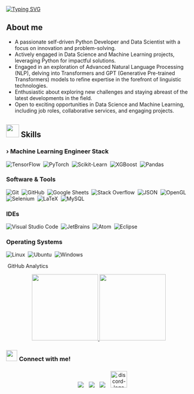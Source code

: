 

[![Typing SVG](https://readme-typing-svg.herokuapp.com?font=Architects+Daughter&color=7AF79A&size=30&lines=Hey!+It's+UmairTufail!;I'm+a+Machine+Learning+Lead...;I'm+also+a+Data+Science+Expert;And+I'm+a+proud+Pakistani+🇵🇰)](https://git.io/typing-svg)

<p align="center">
</p>

## **About me**
- A passionate self-driven Python Developer and Data Scientist with a focus on innovation and problem-solving.
- Actively engaged in Data Science and Machine Learning projects, leveraging Python for impactful solutions.
- Engaged in an exploration of Advanced Natural Language Processing (NLP), delving into Transformers and GPT (Generative Pre-trained Transformers) models to refine expertise in the forefront of linguistic technologies.
- Enthusiastic about exploring new challenges and staying abreast of the latest developments in the field.
- Open to exciting opportunities in Data Science and Machine Learning, including job roles, collaborative services, and engaging projects.

## <img src="https://media2.giphy.com/media/QssGEmpkyEOhBCb7e1/giphy.gif?cid=ecf05e47a0n3gi1bfqntqmob8g9aid1oyj2wr3ds3mg700bl&rid=giphy.gif" width ="35"><b> Skills</b>
<!--
### › MLOps Stack

![Docker](https://img.shields.io/badge/Docker-%230db7ed.svg?style=plastic&logo=docker&logoColor=white)&nbsp;
![Kubernetes](https://img.shields.io/badge/Kubernetes-%23326ce5.svg?style=plastic&logo=kubernetes&logoColor=white)&nbsp;
![Jenkins](https://img.shields.io/badge/Jenkins-%232C5263.svg?style=plastic&logo=jenkins&logoColor=white)&nbsp;
![Ansible](https://img.shields.io/badge/Ansible-%231A1918.svg?style=plastic&logo=ansible&logoColor=white)&nbsp;
![GitLab CI/CD](https://img.shields.io/badge/GitLab_CI/CD-%23181717.svg?style=plastic&logo=gitlab&logoColor=white)&nbsp;
-->

### › Machine Learning Engineer Stack
![TensorFlow](https://img.shields.io/badge/TensorFlow-%23FCC624.svg?style=plastic&logo=tensorflow&logoColor=black)&nbsp;
![PyTorch](https://img.shields.io/badge/PyTorch-%23EE4C2C.svg?style=plastic&logo=pytorch&logoColor=white)&nbsp;
![Scikit-Learn](https://img.shields.io/badge/Scikit_Learn-%23117ACC.svg?style=plastic&logo=scikit-learn&logoColor=white)&nbsp;
![XGBoost](https://img.shields.io/badge/XGBoost-%23F88F01.svg?style=plastic&logo=xgboost&logoColor=white)&nbsp;
![Pandas](https://img.shields.io/badge/Pandas-%23150458.svg?style=plastic&logo=pandas&logoColor=white)&nbsp;

### Software & Tools
![Git](https://img.shields.io/badge/Git%20-%23F05033.svg?style=plastic&logo=git&logoColor=white)&nbsp;
![GitHub](https://img.shields.io/badge/github-%23181717.svg?style=plastic&logo=github&logoColor=white)&nbsp;
![Google Sheets](https://img.shields.io/badge/Google%20Sheets%20-%2334A853.svg?style=plastic&logo=google%20sheets&logoColor=white)&nbsp;
![Stack Overflow](https://img.shields.io/badge/-Stack%20Overflow-FE7A16?style=plastic&logo=stack-overflow&logoColor=white)&nbsp;
![JSON](https://img.shields.io/badge/json-%23000000.svg?style=plastic&logo=json&logoColor=white)&nbsp;
![OpenGL](https://img.shields.io/badge/opengl-%235586A4.svg?style=plastic&logo=opengl&logoColor=white)&nbsp;
![Selenium](https://img.shields.io/badge/selenium-%2343B02A.svg?&style=plastic&logo=selenium&logoColor=white)&nbsp;
![LaTeX](https://img.shields.io/badge/latex-%23008080.svg?&style=plastic&logo=latex&logoColor=white)&nbsp;
![MySQL](https://img.shields.io/badge/mysql-%234479A1.svg?&style=plastic&logo=mysql&logoColor=white)&nbsp;

### IDEs
![Visual Studio Code](https://img.shields.io/badge/Visual%20Studio%20Code-0078d7.svg?style=plastic&logo=visual-studio-code&logoColor=white)&nbsp;
![JetBrains](https://img.shields.io/badge/jetbrains-%23000000.svg?style=plastic&logo=jetbrains&logoColor=white)&nbsp;
![Atom](https://img.shields.io/badge/atom-%2366595C.svg?&style=plastic&logo=atom&logoColor=white)&nbsp;
![Eclipse](https://img.shields.io/badge/eclipse%20ide-%232C2255.svg?&style=plastic&logo=eclipse%20ide&logoColor=white)&nbsp;

### Operating Systems
![Linux](https://img.shields.io/badge/Linux-FCC624?style=plastic&logo=linux&logoColor=black)&nbsp;
![Ubuntu](https://img.shields.io/badge/Ubuntu-E95420?style=plastic&logo=ubuntu&logoColor=white)&nbsp;
![Windows](https://img.shields.io/badge/Windows-0078D6?style=plastic&logo=windows&logoColor=white)&nbsp;

</p>

&nbsp;GitHub Analytics
<p align="center">
  <a href="https://github.com/umairtufail">
    <img height="180em" src="https://github-readme-stats-eight-theta.vercel.app/api?username=engrahsaninam&show_icons=true&theme=algolia&include_all_commits=true&count_private=true"/>
    <img height="180em" src="https://github-readme-stats-eight-theta.vercel.app/api/top-langs/?username=engrahsaninam&layout=compact&langs_count=8&theme=algolia"/>
  </a>
</p>

<h3 align=""><img src="https://media.giphy.com/media/iY8CRBdQXODJSCERIr/giphy.gif" width="30" height="30" style="margin-right: 5px;">Connect with me! </h3>
<p align="center">
  <div align="center" class="icons-social" style="margin-left: 10px;">
    <a style="margin-left: 10px;" target="_blank" href="https://www.linkedin.com/in/umairtufail/">
      <img src="https://img.icons8.com/doodle/40/000000/linkedin--v2.png"></a>
    <a style="margin-left: 10px;" target="_blank" href="https://github.com/umairtufail">
      <img src="https://img.icons8.com/doodle/40/000000/github--v1.png"></a>
    <a style="margin-left: 10px;" target="_blank" href="https://stackoverflow.com/users/14597285/umairtufail">
      <img src="https://img.icons8.com/external-tal-revivo-color-tal-revivo/40/000000/external-stack-overflow-is-a-question-and-answer-site-for-professional-logo-color-tal-revivo.png"></a>
    <a style="margin-left: 10px;" target="_blank" href="umairtufail#5255">
      <img width="45" height="45" src="https://img.icons8.com/dusk/64/discord-logo.png" alt="discord-logo"/></a>
  </div>
</p>
